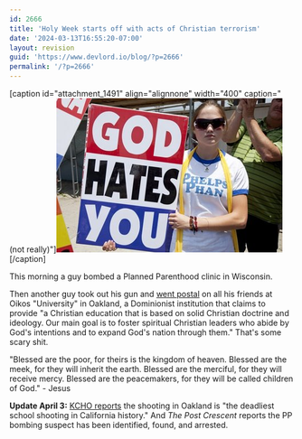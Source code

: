 ```yaml
---
id: 2666
title: 'Holy Week starts off with acts of Christian terrorism'
date: '2024-03-13T16:55:20-07:00'
layout: revision
guid: 'https://www.devlord.io/blog/?p=2666'
permalink: '/?p=2666'
---
```


[caption id="attachment_1491" align="alignnone" width="400" caption="(not really)"]<a href="/assets/img/2012/04/god-hates-you.jpg"><img class="size-full wp-image-1491" title="god-hates-you" src="/assets/img/2012/04/god-hates-you.jpg" alt="not really" width="400" height="273" /></a>[/caption]

This morning a guy bombed a Planned Parenthood clinic in Wisconsin.

Then another guy took out his gun and <a href="http://www.huffingtonpost.com/2012/04/02/oikos-university-shooting_n_1397572.html">went postal</a> on all his friends at Oikos "University" in Oakland, a Dominionist institution that claims to provide "a Christian education that is based on solid Christian doctrine and ideology. Our main goal is to foster spiritual Christian leaders who abide by God's intentions and to expand God's nation through them." That's some scary shit.

"Blessed are the poor, for theirs is the kingdom of heaven. Blessed are the meek, for they will inherit the earth. Blessed are the merciful, for they will receive mercy. Blessed are the peacemakers, for they will be called children of God." - Jesus

<strong>Update April 3:</strong> <a href="http://kchonews.wordpress.com/2012/04/03/oakland-university-shooting-shasta-lake-recall-chico-high-speed-chase-updated-high-speed-rail-plan-new-snow-survey-csu-executive-pay-occupy-sf-arrests-oaksterdam-raided-ca-sola/">KCHO reports</a> the shooting in Oakland is "the deadliest school shooting in California history." And <em>The Post Crescent</em> reports the PP bombing suspect has been identified, found, and arrested.